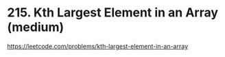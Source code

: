 # 215. Kth Largest Element in an Array (medium)

https://leetcode.com/problems/kth-largest-element-in-an-array
